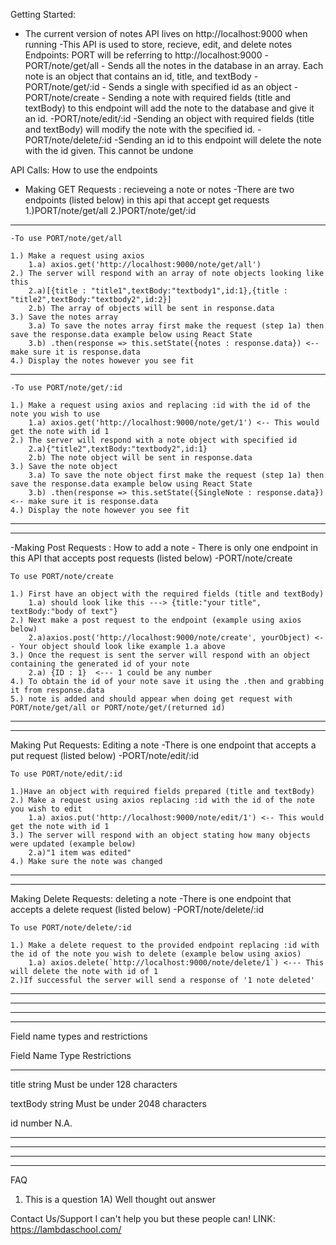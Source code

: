 Getting Started:
- The current version of notes API lives on http://localhost:9000 when running
    -This API is used to store, recieve, edit, and delete notes
Endpoints: PORT will be referring to http://localhost:9000
    -PORT/note/get/all
        - Sends all the notes in the database in an array. Each note is an object that contains an id, title, and textBody
    -PORT/note/get/:id
        - Sends a single with specified id as an object
    -PORT/note/create
        - Sending a note with required fields (title and textBody) to this endpoint will add the note to the database and give it an id.
    -PORT/note/edit/:id
        -Sending an object with required fields (title and textBody) will modify the note with the specified id.
    -PORT/note/delete/:id
        -Sending an id to this endpoint will delete the note with the id given. This cannot be undone

API Calls: How to use the endpoints
- Making GET Requests : recieveing a note or notes
    -There are two endpoints (listed below) in this api that accept get requests
        1.)PORT/note/get/all
        2.)PORT/note/get/:id
----------------------------------------------------------------------------------------------------------------------
    -To use PORT/note/get/all

    1.) Make a request using axios
        1.a) axios.get('http://localhost:9000/note/get/all')
    2.) The server will respond with an array of note objects looking like this
        2.a)[{title : "title1",textBody:"textbody1",id:1},{title : "title2",textBody:"textbody2",id:2}]
        2.b) The array of objects will be sent in response.data
    3.) Save the notes array
        3.a) To save the notes array first make the request (step 1a) then save the response.data example below using React State
        3.b) .then(response => this.setState({notes : response.data}) <-- make sure it is response.data
    4.) Display the notes however you see fit
----------------------------------------------------------------------------------------------------------------------
    -To use PORT/note/get/:id

    1.) Make a request using axios and replacing :id with the id of the note you wish to use
        1.a) axios.get('http://localhost:9000/note/get/1') <-- This would get the note with id 1
    2.) The server will respond with a note object with specified id
        2.a){"title2",textBody:"textbody2",id:1}
        2.b) The note object will be sent in response.data
    3.) Save the note object
        3.a) To save the note object first make the request (step 1a) then save the response.data example below using React State
        3.b) .then(response => this.setState({SingleNote : response.data}) <-- make sure it is response.data
    4.) Display the note however you see fit
----------------------------------------------------------------------------------------------------------------------
----------------------------------------------------------------------------------------------------------------------

-Making Post Requests : How to add a note
    - There is only one endpoint in this API that accepts post requests (listed below)
        -PORT/note/create
    
    To use PORT/note/create

    1.) First have an object with the required fields (title and textBody)
        1.a) should look like this ---> {title:"your title", textBody:"body of text"}
    2.) Next make a post request to the endpoint (example using axios below)
        2.a)axios.post('http://localhost:9000/note/create', yourObject) <-- Your object should look like example 1.a above
    3.) Once the request is sent the server will respond with an object containing the generated id of your note
        2.a) {ID : 1}  <--- 1 could be any number
    4.) To obtain the id of your note save it using the .then and grabbing it from response.data
    5.) note is added and should appear when doing get request with PORT/note/get/all or PORT/note/get/(returned id)

----------------------------------------------------------------------------------------------------------------------
----------------------------------------------------------------------------------------------------------------------

Making Put Requests: Editing a note
    -There is one endpoint that accepts a put request (listed below)
        -PORT/note/edit/:id
    
    To use PORT/note/edit/:id

    1.)Have an object with required fields prepared (title and textBody)
    2.) Make a request using axios replacing :id with the id of the note you wish to edit
        1.a) axios.put('http://localhost:9000/note/edit/1') <-- This would get the note with id 1
    3.) The server will respond with an object stating how many objects were updated (example below)
        2.a)"1 item was edited"
    4.) Make sure the note was changed

----------------------------------------------------------------------------------------------------------------------
----------------------------------------------------------------------------------------------------------------------
Making Delete Requests: deleting a note
    -There is one endpoint that accepts a delete request (listed below)
        -PORT/note/delete/:id
    
    To use PORT/note/delete/:id

    1.) Make a delete request to the provided endpoint replacing :id with the id of the note you wish to delete (example below using axios)
        1.a) axios.delete(`http://localhost:9000/note/delete/1`) <--- This will delete the note with id of 1
    2.)If successful the server will send a response of '1 note deleted'

----------------------------------------------------------------------------------------------------------------------
----------------------------------------------------------------------------------------------------------------------
----------------------------------------------------------------------------------------------------------------------
----------------------------------------------------------------------------------------------------------------------

Field name types and restrictions

Field Name      Type        Restrictions
________________________________________________________
title           string      Must be under 128 characters

textBody        string      Must be under 2048 characters

id              number      N.A.

----------------------------------------------------------------------------------------------------------------------
----------------------------------------------------------------------------------------------------------------------
----------------------------------------------------------------------------------------------------------------------
----------------------------------------------------------------------------------------------------------------------
FAQ

1) This is a question
1A) Well thought out answer


Contact Us/Support
I can't help you but these people can!
LINK: https://lambdaschool.com/



